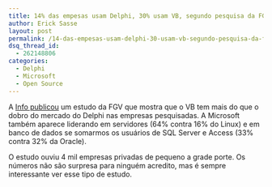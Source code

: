 ```yaml
---
title: 14% das empesas usam Delphi, 30% usam VB, segundo pesquisa da FGV
author: Erick Sasse
layout: post
permalink: /14-das-empesas-usam-delphi-30-usam-vb-segundo-pesquisa-da-fgv/
dsq_thread_id:
  - 262148806
categories:
  - Delphi
  - Microsoft
  - Open Source
---
```

A [Info publicou][1] um estudo da FGV que mostra que o VB tem mais do que o dobro do mercado do Delphi nas empresas pesquisadas. A Microsoft tamb&eacute;m aparece liderando em servidores (64% contra 16% do Linux) e em banco de dados se somarmos os usu&aacute;rios de SQL Server e Access (33% contra 32% da Oracle).

O estudo ouviu 4 mil empresas privadas de pequeno a grade porte. Os n&uacute;meros n&atilde;o s&atilde;o surpresa para ningu&eacute;m acredito, mas &eacute; sempre interessante ver esse tipo de estudo.

 [1]: http://info.abril.com.br/aberto/infonews/042006/04042006-12.shl